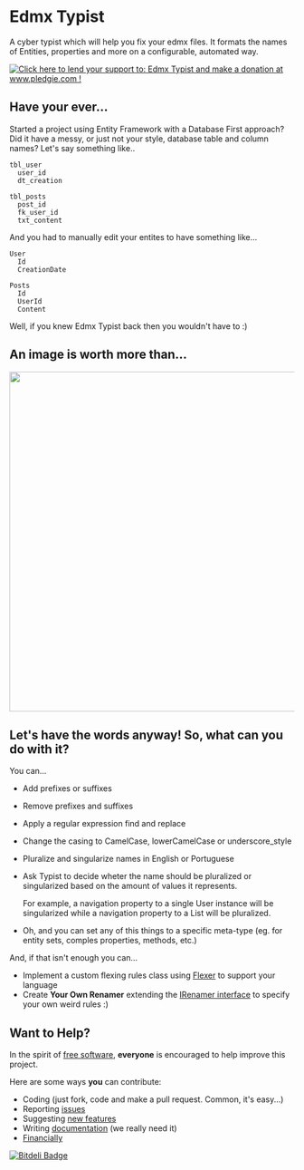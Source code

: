 # Edmx Typist

A cyber typist which will help you fix your edmx files. It formats the names of Entities, properties and more on a configurable, automated way. 

[![Click here to lend your support to: Edmx Typist and make a donation at www.pledgie.com !](http://www.pledgie.com/campaigns/17089.png?skin_name=chrome)][pledgie]

## Have your ever...

Started a project using Entity Framework with a Database First approach? Did it have a messy, or just not your style, database table and column names? Let's say something like..

    tbl_user
      user_id
      dt_creation
    
    tbl_posts
      post_id
      fk_user_id
      txt_content
      
And you had to manually edit your entites to have something like…

    User
      Id
      CreationDate
    
    Posts
      Id
      UserId
      Content
      
Well, if you knew Edmx Typist back then you wouldn't have to :)

## An image is worth more than… 

<a href="images/screenshot.png" target="_blank">
  <img src="http://svallory.github.com/EdmxTypist/images/screenshot.png" style="width: 600px" />
</a>

## Let's have the words anyway! So, what can you do with it?

You can...

* Add prefixes or suffixes
* Remove prefixes and suffixes
* Apply a regular expression find and replace
* Change the casing to CamelCase, lowerCamelCase or underscore_style
* Pluralize and singularize names in English or Portuguese
* Ask Typist to decide wheter the name should be pluralized or singularized based on the amount of values it represents.

    For example, a navigation property to a single User instance will be singularized while a navigation property to a List<Post> will be pluralized.
    
* Oh, and you can set any of this things to a specific meta-type (eg. for entity sets, comples properties, methods, etc.)

And, if that isn't enough you can…

* Implement a custom flexing rules class using [Flexer][] to support your language
* Create **Your Own Renamer** extending the [IRenamer interface][] to specify your own weird rules :)

[Flexer]: http://github.com/svallory/Flexer
[IRenamer interface]: https://github.com/svallory/EdmxTypist/blob/master/EdmxTypist/Renamer/IRenamer.cs

## Want to Help?

In the spirit of [free software][freesw], **everyone** is encouraged to help
improve this project.

[freesw]: http://www.fsf.org/licensing/essays/free-sw.html

Here are some ways **you** can contribute:

* Coding (just fork, code and make a pull request. Common, it's easy...)
* Reporting [issues][]
* Suggesting [new features][issues]
* Writing [documentation][wiki] (we really need it)
* [Financially][pledgie]

[pledgie]: http://www.pledgie.com/campaigns/17089
[issues]: https://github.com/svallory/EdmxTypist/issues
[wiki]: https://github.com/svallory/EdmxTypist/wiki

[![Bitdeli Badge](https://d2weczhvl823v0.cloudfront.net/theblacksmith/edmxtypist/trend.png)](https://bitdeli.com/free "Bitdeli Badge")

